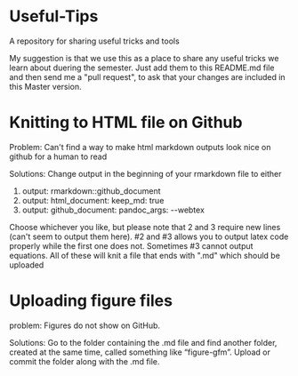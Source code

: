 # Useful-Tips
A repository for sharing useful tricks and tools

My suggestion is that we use this as a place to share any useful tricks we learn about duering the semester. Just add them to this README.md file and then send me a "pull request", to ask that your changes are included in this Master version.


# Knitting to HTML file on Github
Problem: Can't find a way to make html markdown outputs look nice on github for a human to read

Solutions:
Change output in the beginning of your rmarkdown file to either
1. output: rmarkdown::github_document
2. output: 
  html_document:
    keep_md: true
3. output: 
  github_document:
    pandoc_args: --webtex
    
Choose whichever you like, but please note that 2 and 3 require new lines (can't seem to output them here). #2 and #3 allows you to output latex code properly while the first one does not. Sometimes #3 cannot output equations. All of these will knit a file that ends with ".md" which should be uploaded

# Uploading figure files
problem: Figures do not show on GitHub.

Solutions: Go to the folder containing the .md file and find another folder, created at the same time, called something like “figure-gfm”. Upload or commit the folder along with the .md file. 
